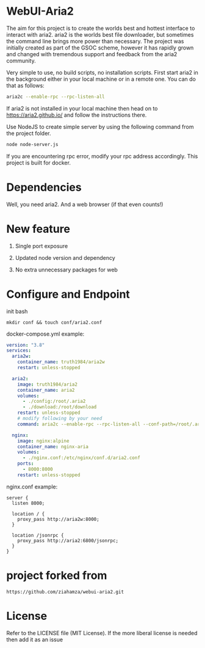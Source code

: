 # WebUI-Aria2

The aim for this project is to create the worlds best and hottest interface to interact with aria2. aria2 is the worlds best file downloader, but sometimes the command line brings more power than necessary. The project was initially created as part of the GSOC scheme, however it has rapidly grown and changed with tremendous support and feedback from the aria2 community.

Very simple to use, no build scripts, no installation scripts. First start aria2 in the background either in your local machine or in a remote one. You can do that as follows:

```bash
aria2c --enable-rpc --rpc-listen-all
```

If aria2 is not installed in your local machine then head on to https://aria2.github.io/ and follow the instructions there.

Use NodeJS to create simple server by using the following command from the project folder.

```bash
node node-server.js
```

If you are encountering rpc error, modify your rpc address accordingly. This project is built for docker.

# Dependencies

Well, you need aria2. And a web browser (if that even counts!)

# New feature

1. Single port exposure

2. Updated node version and dependency

3. No extra unnecessary packages for web

# Configure and Endpoint

init bash

`mkdir conf && touch conf/aria2.conf`

docker-compose.yml example:

```yaml
version: "3.8"
services:
  aria2w:
    container_name: truth1984/aria2w
    restart: unless-stopped

  aria2:
    image: truth1984/aria2
    container_name: aria2
    volumes:
      - ./config:/root/.aria2
      - ./download:/root/download
    restart: unless-stopped
    # modify following by your need
    command: aria2c --enable-rpc --rpc-listen-all --conf-path=/root/.aria2/aria2.conf --dir=/root/download

  nginx:
    image: nginx:alpine
    container_name: nginx-aria
    volumes:
      - ./nginx.conf:/etc/nginx/conf.d/aria2.conf
    ports:
      - 8000:8000
    restart: unless-stopped
```

nginx.conf example:

```nginx
server {
  listen 8000;

  location / {
    proxy_pass http://aria2w:8000;
  }

  location /jsonrpc {
    proxy_pass http://aria2:6800/jsonrpc;
  }
}
```

# project forked from

`https://github.com/ziahamza/webui-aria2.git`

# License

Refer to the LICENSE file (MIT License). If the more liberal license is needed then add it as an issue
